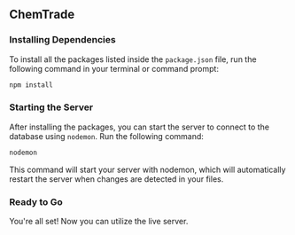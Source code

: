 ## ChemTrade

### Installing Dependencies

To install all the packages listed inside the `package.json` file, run the following command in your terminal or command prompt:

```sh
npm install
```
### Starting the Server

After installing the packages, you can start the server to connect to the database using `nodemon`. Run the following command:
```sh
nodemon
```
This command will start your server with nodemon, which will automatically restart the server when changes are detected in your files.

### Ready to Go

You're all set! Now you can utilize the live server.
